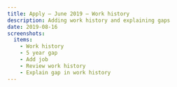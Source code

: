 ```yaml
---
title: Apply – June 2019 – Work history
description: Adding work history and explaining gaps
date: 2019-08-16
screenshots:
  items:
    - Work history
    - 5 year gap
    - Add job
    - Review work history
    - Explain gap in work history
---
```

